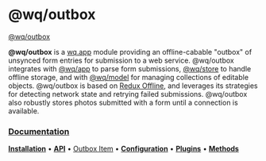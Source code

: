 @wq/outbox
========

[@wq/outbox][docs]

**@wq/outbox** is a [wq.app] module providing an offline-cabable "outbox" of unsynced form entries for submission to a web service.  @wq/outbox integrates with [@wq/app] to parse form submissions, [@wq/store] to handle offline storage, and with [@wq/model] for managing collections of editable objects.  @wq/outbox is based on [Redux Offline], and leverages its strategies for detecting network state and retrying failed submissions.  @wq/outbox also robustly stores photos submitted with a form until a connection is available.

### [Documentation][docs]

[**Installation**][installation]
&bull;
[**API**][api]
&bull;
[Outbox Item][outbox-item]
&bull;
[**Configuration**][configuration]
&bull;
[**Plugins**][plugin-types]
&bull;
[**Methods**][methods]

[docs]: https://wq.io/@wq/outbox
[installation]: https://wq.io/@wq/outbox#installation
[api]: https://wq.io/@wq/outbox#api
[outbox-item]: https://wq.io/@wq/outbox#outbox-item
[configuration]: https://wq.io/@wq/outbox#configuration
[plugin-types]: https://wq.io/@wq/outbox#plugin-types
[methods]: https://wq.io/@wq/outbox#methods

[wq.app]: https://wq.io/wq.app/
[@wq/app]: https://wq.io/@wq/app
[@wq/store]: https://wq.io/@wq/store
[@wq/model]: https://wq.io/@wq/model

[Redux Offline]: https://github.com/redux-offline/redux-offline
